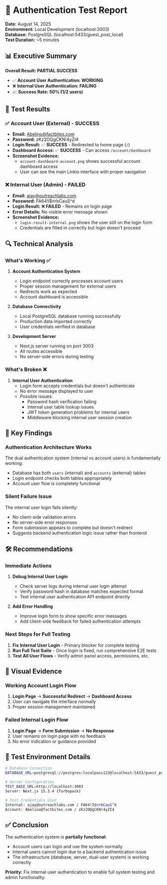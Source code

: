 # 🔐 Authentication Test Report

**Date:** August 14, 2025  
**Environment:** Local Development (localhost:3003)  
**Database:** PostgreSQL (localhost:5433/guest_post_local)  
**Test Duration:** ~5 minutes  

## 📊 Executive Summary

**Overall Result: PARTIAL SUCCESS**
- ✅ **Account User Authentication: WORKING**
- ❌ **Internal User Authentication: FAILING**
- 📈 **Success Rate: 50% (1/2 users)**

## 🧪 Test Results

### ✅ Account User (External) - SUCCESS
- **Email:** Abelino@factbites.com
- **Password:** zKz2OQgCKN!4yZI4
- **Login Result:** ✅ **SUCCESS** - Redirected to home page (`/`)
- **Dashboard Access:** ✅ **SUCCESS** - Can access `/account/dashboard`
- **Screenshot Evidence:** 
  - `account-dashboard-account.png` shows successful account dashboard access
  - User can see the main Linkio interface with proper navigation

### ❌ Internal User (Admin) - FAILED
- **Email:** ajay@outreachlabs.com  
- **Password:** FA64!I$nrbCauS^d
- **Login Result:** ❌ **FAILED** - Remains on login page
- **Error Details:** No visible error message shown
- **Screenshot Evidence:**
  - `login-result-internal.png` shows the user still on the login form
  - Credentials are filled in correctly but login doesn't proceed

## 🔍 Technical Analysis

### What's Working ✅
1. **Account Authentication System**
   - Login endpoint correctly processes account users
   - Proper session management for external users
   - Redirects work as expected
   - Account dashboard is accessible

2. **Database Connectivity**
   - Local PostgreSQL database running successfully
   - Production data imported correctly
   - User credentials verified in database

3. **Development Server**
   - Next.js server running on port 3003
   - All routes accessible
   - No server-side errors during testing

### What's Broken ❌
1. **Internal User Authentication**
   - Login form accepts credentials but doesn't authenticate
   - No error message displayed to user
   - Possible issues:
     - Password hash verification failing
     - Internal user table lookup issues
     - JWT token generation problems for internal users
     - Middleware blocking internal user session creation

## 🎯 Key Findings

### Authentication Architecture Works
The dual authentication system (internal vs account users) is fundamentally working:
- Database has both `users` (internal) and `accounts` (external) tables
- Login endpoint checks both tables appropriately  
- Account user flow is completely functional

### Silent Failure Issue
The internal user login fails silently:
- No client-side validation errors
- No server-side error responses
- Form submission appears to complete but doesn't redirect
- Suggests backend authentication logic issue rather than frontend

## 🛠️ Recommendations

### Immediate Actions
1. **Debug Internal User Login**
   - Check server logs during internal user login attempt
   - Verify password hash in database matches expected format
   - Test internal user authentication API endpoint directly

2. **Add Error Handling**
   - Improve login form to show specific error messages
   - Add client-side feedback for failed authentication attempts

### Next Steps for Full Testing
1. **Fix Internal User Login** - Primary blocker for complete testing
2. **Run Full Test Suite** - Once login is fixed, run comprehensive E2E tests
3. **Test All User Flows** - Verify admin panel access, permissions, etc.

## 📸 Visual Evidence

### Working Account Login Flow
1. **Login Page** → **Successful Redirect** → **Dashboard Access**
2. User can navigate the interface normally
3. Proper session management maintained

### Failed Internal Login Flow  
1. **Login Page** → **Form Submission** → **No Response**
2. User remains on login page with no feedback
3. No error indication or guidance provided

## 🔧 Test Environment Details

```bash
# Database Connection
DATABASE_URL=postgresql://postgres:localpass123@localhost:5433/guest_post_local

# Server Configuration  
TEST_BASE_URL=http://localhost:3003
Server: Next.js 15.3.4 (Turbopack)

# Test Credentials Used
Internal: ajay@outreachlabs.com / FA64!I$nrbCauS^d
Account: Abelino@factbites.com / zKz2OQgCKN!4yZI4
```

## ✅ Conclusion

The authentication system is **partially functional**:
- Account users can login and use the system normally
- Internal users cannot login due to a backend authentication issue
- The infrastructure (database, server, dual-user system) is working correctly

**Priority:** Fix internal user authentication to enable full system testing and admin functionality.